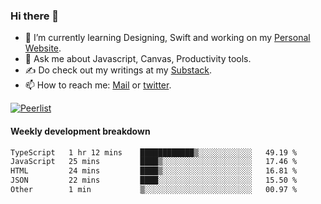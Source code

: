 ### Hi there 👋

- 🌱 I’m currently learning Designing, Swift and working on my [Personal Website](https://kvaishak.com/).
- 💬 Ask me about Javascript, Canvas,  Productivity tools. 
- :writing_hand: Do check out my writings at my [Substack](https://kvaishak.substack.com/).
- 📫 How to reach me: [Mail](mailto:vaishak.kaippanchery@gmail.com) or [twitter](https://twitter.com/kvaishack).

[![Peerlist](https://github-readme-badge.peerlist.io/api/vaishak)](https://peerlist.io/vaishak)

#### Weekly development breakdown

<!--START_SECTION:waka-->

```txt
TypeScript   1 hr 12 mins    ████████████▒░░░░░░░░░░░░   49.19 %
JavaScript   25 mins         ████▒░░░░░░░░░░░░░░░░░░░░   17.46 %
HTML         24 mins         ████▒░░░░░░░░░░░░░░░░░░░░   16.81 %
JSON         22 mins         ████░░░░░░░░░░░░░░░░░░░░░   15.50 %
Other        1 min           ▒░░░░░░░░░░░░░░░░░░░░░░░░   00.97 %
```

<!--END_SECTION:waka-->
